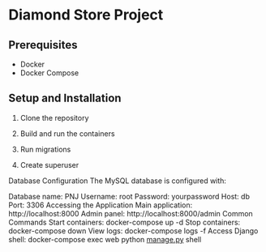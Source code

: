 # Diamond Store Project

## Prerequisites
- Docker
- Docker Compose

## Setup and Installation

1. Clone the repository

2. Build and run the containers

3. Run migrations

4. Create superuser

Database Configuration
The MySQL database is configured with:

Database name: PNJ
Username: root
Password: yourpassword
Host: db
Port: 3306
Accessing the Application
Main application: http://localhost:8000
Admin panel: http://localhost:8000/admin
Common Commands
Start containers: docker-compose up -d
Stop containers: docker-compose down
View logs: docker-compose logs -f
Access Django shell: docker-compose exec web python [manage.py](http://_vscodecontentref_/0) shell